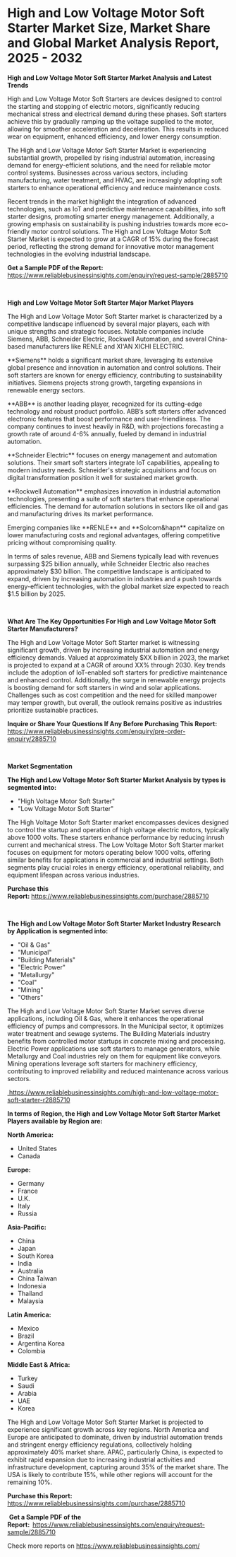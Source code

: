 <p><h1>High and Low Voltage Motor Soft Starter Market Size, Market Share and Global Market Analysis Report, 2025 - 2032</h1></p><p><strong>High and Low Voltage Motor Soft Starter Market Analysis and Latest Trends</strong></p>
<p><p>High and Low Voltage Motor Soft Starters are devices designed to control the starting and stopping of electric motors, significantly reducing mechanical stress and electrical demand during these phases. Soft starters achieve this by gradually ramping up the voltage supplied to the motor, allowing for smoother acceleration and deceleration. This results in reduced wear on equipment, enhanced efficiency, and lower energy consumption.</p><p>The High and Low Voltage Motor Soft Starter Market is experiencing substantial growth, propelled by rising industrial automation, increasing demand for energy-efficient solutions, and the need for reliable motor control systems. Businesses across various sectors, including manufacturing, water treatment, and HVAC, are increasingly adopting soft starters to enhance operational efficiency and reduce maintenance costs. </p><p>Recent trends in the market highlight the integration of advanced technologies, such as IoT and predictive maintenance capabilities, into soft starter designs, promoting smarter energy management. Additionally, a growing emphasis on sustainability is pushing industries towards more eco-friendly motor control solutions. The High and Low Voltage Motor Soft Starter Market is expected to grow at a CAGR of 15% during the forecast period, reflecting the strong demand for innovative motor management technologies in the evolving industrial landscape.</p></p>
<p><strong>Get a Sample PDF of the Report:&nbsp;</strong> <a href="https://www.reliablebusinessinsights.com/enquiry/request-sample/2885710?utm_campaign=2983&utm_medium=2&utm_source=Github&utm_content=ia&utm_term=13032025&utm_id=high-and-low-voltage-motor-soft-starter">https://www.reliablebusinessinsights.com/enquiry/request-sample/2885710</a></p>
<p>&nbsp;</p>
<p><strong>High and Low Voltage Motor Soft Starter Major Market Players</strong></p>
<p><p>The High and Low Voltage Motor Soft Starter market is characterized by a competitive landscape influenced by several major players, each with unique strengths and strategic focuses. Notable companies include Siemens, ABB, Schneider Electric, Rockwell Automation, and several China-based manufacturers like RENLE and XI'AN XICHI ELECTRIC.</p><p>**Siemens** holds a significant market share, leveraging its extensive global presence and innovation in automation and control solutions. Their soft starters are known for energy efficiency, contributing to sustainability initiatives. Siemens projects strong growth, targeting expansions in renewable energy sectors.</p><p>**ABB** is another leading player, recognized for its cutting-edge technology and robust product portfolio. ABB’s soft starters offer advanced electronic features that boost performance and user-friendliness. The company continues to invest heavily in R&D, with projections forecasting a growth rate of around 4-6% annually, fueled by demand in industrial automation.</p><p>**Schneider Electric** focuses on energy management and automation solutions. Their smart soft starters integrate IoT capabilities, appealing to modern industry needs. Schneider's strategic acquisitions and focus on digital transformation position it well for sustained market growth.</p><p>**Rockwell Automation** emphasizes innovation in industrial automation technologies, presenting a suite of soft starters that enhance operational efficiencies. The demand for automation solutions in sectors like oil and gas and manufacturing drives its market performance.</p><p>Emerging companies like **RENLE** and **Solcom&hapn** capitalize on lower manufacturing costs and regional advantages, offering competitive pricing without compromising quality.</p><p>In terms of sales revenue, ABB and Siemens typically lead with revenues surpassing $25 billion annually, while Schneider Electric also reaches approximately $30 billion. The competitive landscape is anticipated to expand, driven by increasing automation in industries and a push towards energy-efficient technologies, with the global market size expected to reach $1.5 billion by 2025.</p></p>
<p>&nbsp;</p>
<p><strong>What Are The Key Opportunities For High and Low Voltage Motor Soft Starter Manufacturers?</strong></p>
<p><p>The High and Low Voltage Motor Soft Starter market is witnessing significant growth, driven by increasing industrial automation and energy efficiency demands. Valued at approximately $XX billion in 2023, the market is projected to expand at a CAGR of around XX% through 2030. Key trends include the adoption of IoT-enabled soft starters for predictive maintenance and enhanced control. Additionally, the surge in renewable energy projects is boosting demand for soft starters in wind and solar applications. Challenges such as cost competition and the need for skilled manpower may temper growth, but overall, the outlook remains positive as industries prioritize sustainable practices.</p></p>
<p><strong>Inquire or Share Your Questions If Any Before Purchasing This Report:</strong> <a href="https://www.reliablebusinessinsights.com/enquiry/pre-order-enquiry/2885710?utm_campaign=2983&utm_medium=2&utm_source=Github&utm_content=ia&utm_term=13032025&utm_id=high-and-low-voltage-motor-soft-starter">https://www.reliablebusinessinsights.com/enquiry/pre-order-enquiry/2885710</a></p>
<p>&nbsp;</p>
<p><strong>Market Segmentation</strong></p>
<p><strong>The High and Low Voltage Motor Soft Starter Market Analysis by types is segmented into:</strong></p>
<p><ul><li>"High Voltage Motor Soft Starter"</li><li>"Low Voltage Motor Soft Starter"</li></ul></p>
<p><p>The High Voltage Motor Soft Starter market encompasses devices designed to control the startup and operation of high voltage electric motors, typically above 1000 volts. These starters enhance performance by reducing inrush current and mechanical stress. The Low Voltage Motor Soft Starter market focuses on equipment for motors operating below 1000 volts, offering similar benefits for applications in commercial and industrial settings. Both segments play crucial roles in energy efficiency, operational reliability, and equipment lifespan across various industries.</p></p>
<p><strong>Purchase this Report:&nbsp;</strong><a href="https://www.reliablebusinessinsights.com/purchase/2885710?utm_campaign=2983&utm_medium=2&utm_source=Github&utm_content=ia&utm_term=13032025&utm_id=high-and-low-voltage-motor-soft-starter">https://www.reliablebusinessinsights.com/purchase/2885710</a></p>
<p>&nbsp;</p>
<p><strong>The High and Low Voltage Motor Soft Starter Market Industry Research by Application is segmented into:</strong></p>
<p><ul><li>"Oil & Gas"</li><li>"Municipal"</li><li>"Building Materials"</li><li>"Electric Power"</li><li>"Metallurgy"</li><li>"Coal"</li><li>"Mining"</li><li>"Others"</li></ul></p>
<p><p>The High and Low Voltage Motor Soft Starter Market serves diverse applications, including Oil & Gas, where it enhances the operational efficiency of pumps and compressors. In the Municipal sector, it optimizes water treatment and sewage systems. The Building Materials industry benefits from controlled motor startups in concrete mixing and processing. Electric Power applications use soft starters to manage generators, while Metallurgy and Coal industries rely on them for equipment like conveyors. Mining operations leverage soft starters for machinery efficiency, contributing to improved reliability and reduced maintenance across various sectors.</p></p>
<p><a href="https://www.reliablebusinessinsights.com/high-and-low-voltage-motor-soft-starter-r2885710?utm_campaign=2983&utm_medium=2&utm_source=Github&utm_content=ia&utm_term=13032025&utm_id=high-and-low-voltage-motor-soft-starter">&nbsp;https://www.reliablebusinessinsights.com/high-and-low-voltage-motor-soft-starter-r2885710</a></p>
<p><strong>In terms of Region, the High and Low Voltage Motor Soft Starter Market Players available by Region are:</strong></p>
<p>
    <p> <strong> North America: </strong>
        <ul>
            <li>United States</li>
            <li>Canada</li>
        </ul>
        </p> 
    <p> <strong> Europe: </strong>
        <ul>
            <li>Germany</li>
            <li>France</li>
            <li>U.K.</li>
            <li>Italy</li>
            <li>Russia</li>
        </ul>
        </p> 
    <p> <strong> Asia-Pacific: </strong>
        <ul>
            <li>China</li>
            <li>Japan</li>
            <li>South Korea</li>
            <li>India</li>
            <li>Australia</li>
            <li>China Taiwan</li>
            <li>Indonesia</li>
            <li>Thailand</li>
            <li>Malaysia</li>
        </ul>
        </p> 
    <p> <strong> Latin America: </strong>
        <ul>
            <li>Mexico</li>
            <li>Brazil</li>
            <li>Argentina Korea</li>
            <li>Colombia</li>
        </ul>
        </p> 
    <p> <strong> Middle East & Africa: </strong>
        <ul>
            <li>Turkey</li>
            <li>Saudi</li>
            <li>Arabia</li>
            <li>UAE</li>
            <li>Korea</li>
        </ul>
    </p>
    </p>
<p><p>The High and Low Voltage Motor Soft Starter Market is projected to experience significant growth across key regions. North America and Europe are anticipated to dominate, driven by industrial automation trends and stringent energy efficiency regulations, collectively holding approximately 40% market share. APAC, particularly China, is expected to exhibit rapid expansion due to increasing industrial activities and infrastructure development, capturing around 35% of the market share. The USA is likely to contribute 15%, while other regions will account for the remaining 10%.</p></p>
<p><strong>Purchase this Report: </strong><a href="https://www.reliablebusinessinsights.com/purchase/2885710?utm_campaign=2983&utm_medium=2&utm_source=Github&utm_content=ia&utm_term=13032025&utm_id=high-and-low-voltage-motor-soft-starter">https://www.reliablebusinessinsights.com/purchase/2885710</a></p>
<p>&nbsp;<strong>Get a Sample PDF of the Report:&nbsp;&nbsp;</strong><a href="https://www.reliablebusinessinsights.com/enquiry/request-sample/2885710?utm_campaign=2983&utm_medium=2&utm_source=Github&utm_content=ia&utm_term=13032025&utm_id=high-and-low-voltage-motor-soft-starter">https://www.reliablebusinessinsights.com/enquiry/request-sample/2885710</a></p>
<p><strong></strong></p>
<p>Check more reports on <a href="https://www.reliablebusinessinsights.com/?utm_campaign=2983&utm_medium=2&utm_source=Github&utm_content=ia&utm_term=13032025&utm_id=high-and-low-voltage-motor-soft-starter">https://www.reliablebusinessinsights.com/</a></p>